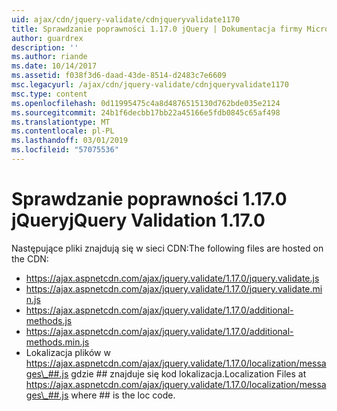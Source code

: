 ```yaml
---
uid: ajax/cdn/jquery-validate/cdnjqueryvalidate1170
title: Sprawdzanie poprawności 1.17.0 jQuery | Dokumentacja firmy Microsoft
author: guardrex
description: ''
ms.author: riande
ms.date: 10/14/2017
ms.assetid: f038f3d6-daad-43de-8514-d2483c7e6609
msc.legacyurl: /ajax/cdn/jquery-validate/cdnjqueryvalidate1170
msc.type: content
ms.openlocfilehash: 0d11995475c4a8d4876515130d762bde035e2124
ms.sourcegitcommit: 24b1f6decbb17bb22a45166e5fdb0845c65af498
ms.translationtype: MT
ms.contentlocale: pl-PL
ms.lasthandoff: 03/01/2019
ms.locfileid: "57075536"
---
```

<a name="jquery-validation-1170"></a><span data-ttu-id="c1d46-102">Sprawdzanie poprawności 1.17.0 jQuery</span><span class="sxs-lookup"><span data-stu-id="c1d46-102">jQuery Validation 1.17.0</span></span>
====================
<span data-ttu-id="c1d46-103">Następujące pliki znajdują się w sieci CDN:</span><span class="sxs-lookup"><span data-stu-id="c1d46-103">The following files are hosted on the CDN:</span></span>

- https://ajax.aspnetcdn.com/ajax/jquery.validate/1.17.0/jquery.validate.js
- https://ajax.aspnetcdn.com/ajax/jquery.validate/1.17.0/jquery.validate.min.js
- https://ajax.aspnetcdn.com/ajax/jquery.validate/1.17.0/additional-methods.js
- https://ajax.aspnetcdn.com/ajax/jquery.validate/1.17.0/additional-methods.min.js
- <span data-ttu-id="c1d46-104">Lokalizacja plików w https://ajax.aspnetcdn.com/ajax/jquery.validate/1.17.0/localization/messages\_##.js gdzie ## znajduje się kod lokalizacja.</span><span class="sxs-lookup"><span data-stu-id="c1d46-104">Localization Files at https://ajax.aspnetcdn.com/ajax/jquery.validate/1.17.0/localization/messages\_##.js where ## is the loc code.</span></span>
